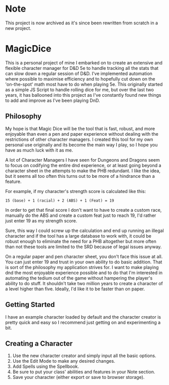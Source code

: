 # Note
This project is now archived as it's since been rewritten from scratch in a new project.

# MagicDice
This is a personal project of mine I embarked on to create an extensive and flexible character manager for D&D 5e to handle tracking all the stats that can slow down a regular session of D&D. I've implemented automation where possible to maximise efficiency and to hopefully cut down on the 'on-the-spot' math most have to do when playing 5e. This originally started as a simple JS Script to handle rolling dice for me, but over the last two years, it has ballooned into this project as I've constantly found new things to add and improve as I've been playing DnD.

## Philosophy
My hope is that Magic Dice will be the tool that is fast, robust, and more enjoyable than even a pen and paper experience without dealing with the restrictions of other character managers. I created this tool for my own personal use originally and its become the main way I play, so I hope you have as much luck with it as me.

A lot of Character Managers I have seen for Dungeons and Dragons seem to focus on codifying the entire dnd experience, or at least going beyond a character sheet in the attempts to make the PHB redundant. I like the idea, but it seems all too often this turns out to be more of a hindrance than a feature.

For example, if my character's strength score is calculated like this:
```
15 (base) + 1 (racial) + 2 (ABS) + 1 (Feat) = 19
```
In order to get that final score I don't want to have to create a custom race, manually do the ABS and create a custom feat just to reach 19, I'd rather just enter 19 as my strength score.

Sure, this way I could screw up the calculation and end up running an illegal character and if the tool has a large database to work with, it could be robust enough to eliminate the need for a PHB altogether but more often than not these tools are limited to the SRD because of legal issues anyway.

On a regular paper and pen character sheet, you don't face this issue at all. You can just enter 19 and trust in your own ability to do basic addition. That is sort of the philosophy my application strives for. I want to make playing dnd the most enjoyable experience possible and to do that I'm interested in automating the tedium out of the game without hampering the player's ability to do stuff. It shouldn't take two million years to create a character of a level higher than five. Ideally, I'd like it to be faster than on paper.
  
## Getting Started
I have an example character loaded by default and the character creator is pretty quick and easy so I recommend just getting on and experimenting a bit.

## Creating a Character
1. Use the new character creator and simply input all the basic options.
1. Use the Edit Mode to make any desired changes.
1. Add Spells using the Spellbook.
1. Be sure to put your class' abilities and features in your Note section.
1. Save your character (either export or save to browser storage).
